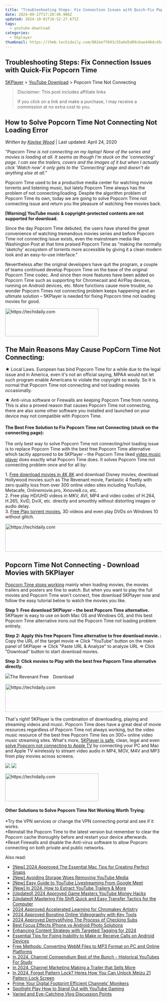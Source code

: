 ```yaml
---
title: "Troubleshooting Steps: Fix Connection Issues with Quick-Fix Popcorn Time"
date: 2024-09-27T17:20:46.986Z
updated: 2024-10-01T16:52:27.675Z
tags:
  - youtube-download
categories:
  - 5kplayer
thumbnail: https://thmb.techidaily.com/802eeff691c55a6d5d09cbae446dc45a39ed24ae91160c0e7074f7929a9448f1.jpg
---
```


## Troubleshooting Steps: Fix Connection Issues with Quick-Fix Popcorn Time

[5KPlayer](https://tools.techidaily.com/5kplayer/products/) \> [YouTube Download](https://tools.techidaily.com/5kplayer/youtube-download/) \> Popcorn Time Not Connecting

>  Disclaimer: This post includes affiliate links
>
>  If you click on a link and make a purchase, I may receive a commission at no extra cost to you.
>

## How to Solve Popcorn Time Not Connecting Not Loading Error

 _Written by [Kaylee Wood](https://www.quora.com/profile/Amanda-Hu-21)_ | Last updated: April 24, 2020 

_"Popcorn Time is not connecting on my laptop! None of the series and movies is loading at all. It seems as though I'm stuck on the 'connecting' page. I can see the trailers, covers and the images of it but when I actually click 'Watch now' it only gets to the 'Connecting' page and doesn't do anything else at all."_

 Popcorn Time used to be a productive media center for watching movie torrents and listening music, but lately Popcorn Time always has the problem of not connecting/loading. Despite the algorithm problem of Popcorn Time its own, today we are going to solve Popcorn Time not connecting issue and return you the pleasure of watching free movies back. 

**\[Warning\] YouTube music & copyright-protected contents are not supported for download.**

Since the day Popcorn Time debuted, the users have shared the great convenience of watching tremendous movies series and before Popcorn Time not connecting issue exists, even the mainstream media like Washington Post at that time praised Popcorn Time as "making the normally 'sketchy' ecosystem of torrents more accessible by giving it a clean modern look and an easy-to-use interface."

Nevertheless after the original developers have quit the program, a couple of teams continued develop Popcorn Time on the base of the original Popcorn Time codec. And since then more features have been added on Popcorn Time such as supporting for Chromecast and AirPlay devices, running on Android devices, etc. More functions cause more trouble, no wonder Popcorn Times not connecting problem keeps happening and an ultimate solution – 5KPlayer is needed for fixing Popcorn time not loading movies for good. 

<!-- affiliate ads begin -->
<a href="https://aligracehair.sjv.io/c/5597632/1948891/19272" target="_top" id="1948891">
  <img src="//a.impactradius-go.com/display-ad/19272-1948891" border="0" alt="https://techidaily.com" width="300" height="90"/>
</a>
<img height="0" width="0" src="https://aligracehair.sjv.io/i/5597632/1948891/19272" style="position:absolute;visibility:hidden;" border="0" />
<!-- affiliate ads end -->

## The Main Reasons May Cause PopCorn Time Not Connecting:

★ Local Laws. European has bind Popcorn Time for a while due to the legal issue and in America, even it's not an official saying, MPAA would not let such program enable Americans to violate the copyright so easily. So it is normal that Popcorn Time not connecting and not loading movies occasionally. 

★ Anti-virus software or Firewalls are keeping Popcorn Time from running. This is also a proved reason that causes Popcorn Time not connecting, there are also some other software you installed and launched on your device may not compatible with Popcorn Time. 

####   **The Best Free Solution to Fix Popcorn Time not Connecting (stuck on the connecting page):**

 The only best way to solve Popcorn Time not connecting/not loading issue is to replace Popcorn Time with the best free Popcorn Time alternative which tacitly approved to be 5KPlayer – the Popcorn Time liked [video music player](https://tools.techidaily.com/5kplayer/video-music-player/) does exactly what Popcorn Time does. It solves Popcorn Time not connecting problem once and for all by: 

1\. [Free download movies in 4K 8K](https://tools.techidaily.com/5kplayer/youtube-download/) and download Disney movies, download Hollywood movies such as The Revenant movie, Fantastic 4 fleetly with zero quality loss from over 300 online video sites including YouTube, Metacafe, Onlinemovie.pro, Xmovie8.co, etc.   
2\. Free play HD/UHD videos in MKV, AVI, MP4 and video codec of H.264, H.265, XviD, DviX, etc. directly and smoothly without distorting images or audio delay.  
3\. [Free Play torrent movies](https://tools.techidaily.com/5kplayer/video-music-player/), 3D videos and even play DVDs on Windows 10 without glitch. 

<!-- affiliate ads begin -->
<a href="https://appsumo.8odi.net/c/5597632/2037338/7443" target="_top" id="2037338">
  <img src="//a.impactradius-go.com/display-ad/7443-2037338" border="0" alt="https://techidaily.com" width="728" height="90"/>
</a>
<img height="0" width="0" src="https://appsumo.8odi.net/i/5597632/2037338/7443" style="position:absolute;visibility:hidden;" border="0" />
<!-- affiliate ads end -->

##  Popcorn Time Not Connecting - Download Movies with 5KPlayer

[Popcorn Time stops working](https://tools.techidaily.com/winxdvd/products/) mainly when loading movies, the movies trailers and posters are fine to watch. But when you want to play the full movies and Popcorn Time won't connect, free download 5KPlayer now and follow the easy tutorial below to watch the movies you like. 

**Step 1: Free download 5KPlayer – the best Popcorn Time alternative.**   
 5KPlayer is easy to use on both Mac OS and Windows OS, and this best Popcorn Time alternative irons out the Popcorn Time not loading problem entirely. 

**Step 2: Apply this free Popcorn Time alternative to free download movie. :**   
 Copy the URL of the target movie => Click "YouTube" button on the main panel of 5KPlayer => Click "Paste URL & Analyze" to analyze URL => Click "Download" button to start download movies. 

**Step 3: Click movies to Play with the best free Popcorn Time alternative directly.** 

![The Revenant Free　Download](https://www.5kplayer.com/youtube-download/img/download-the-revenant.jpg) 

<!-- affiliate ads begin -->
<a href="https://appsumo.8odi.net/c/5597632/2111965/7443" target="_top" id="2111965">
  <img src="//a.impactradius-go.com/display-ad/7443-2111965" border="0" alt="https://techidaily.com" width="728" height="90"/>
</a>
<img height="0" width="0" src="https://appsumo.8odi.net/i/5597632/2111965/7443" style="position:absolute;visibility:hidden;" border="0" />
<!-- affiliate ads end -->

That's right! 5KPlayer is the combination of downloading, playing and streaming videos and music. Popcorn Time does have a great deal of movie resources regardless of Popcorn Time not always working, but the video music resource of the best free Popcorn Time lies on 300+ online video music streaming sites. What's more, [5KPlayer is safe](https://tools.techidaily.com/5kplayer/video-music-player/), clean, legal and even [solve Popcorn not connecting to Apple TV](https://tools.techidaily.com/5kplayer/airplay/) by connecting your PC and Mac and Apple TV wirelessly to stream video audio in MP4, MOV, M4V and MP3 from play movies across screens.

[![](https://www.5kplayer.com/youtube-download/../button/freedownwhitewin.png)](https://tools.techidaily.com/5kplayer/products/) [![](https://www.5kplayer.com/youtube-download/../button/freedownbackmac.png)](https://tools.techidaily.com/5kplayer/products/) 

<!-- affiliate ads begin -->
<a href="https://aligracehair.sjv.io/c/5597632/1884017/19272" target="_top" id="1884017">
  <img src="//a.impactradius-go.com/display-ad/19272-1884017" border="0" alt="https://techidaily.com" width="300" height="90"/>
</a>
<img height="0" width="0" src="https://aligracehair.sjv.io/i/5597632/1884017/19272" style="position:absolute;visibility:hidden;" border="0" />
<!-- affiliate ads end -->

#### **Other Solutions to Solve Popcorn Time Not Working Worth Trying:**

\*Try the VPN services or change the VPN connecting portal and see if it works.   
 \*Reinstall the Popcorn Time to the latest version but remember to clear the Popcorn cache thoroughly before and restart your device afterwards. \*Reset Firewalls and disable the Anti-virus software to allow Popcorn connecting on both private and public networks.

<ins class="adsbygoogle"
     style="display:block"
     data-ad-format="autorelaxed"
     data-ad-client="ca-pub-7571918770474297"
     data-ad-slot="1223367746"></ins>

<ins class="adsbygoogle"
     style="display:block"
     data-ad-client="ca-pub-7571918770474297"
     data-ad-slot="8358498916"
     data-ad-format="auto"
     data-full-width-responsive="true"></ins>

<span class="atpl-alsoreadstyle">Also read:</span>
<div><ul>
<li><a href="https://snapchat-videos.techidaily.com/new-2024-approved-the-essential-mac-tips-for-creating-perfect-snaps/"><u>[New] 2024 Approved The Essential Mac Tips for Creating Perfect Snaps</u></a></li>
<li><a href="https://youtube-video-recordings.techidaily.com/new-avoiding-storage-woes-removing-youtube-media/"><u>[New] Avoiding Storage Woes Removing YouTube Media</u></a></li>
<li><a href="https://youtube-video-recordings.techidaily.com/new-easy-guide-to-youtube-livestreaming-from-google-meet/"><u>[New] Easy Guide to YouTube Livestreaming From Google Meet</u></a></li>
<li><a href="https://youtube-tips.techidaily.com/n-2024-how-to-extract-youtube-trailers-and-more/"><u>[New] In 2024, How to Extract YouTube Trailers & More</u></a></li>
<li><a href="https://eaxpv-info.techidaily.com/updated-2024-approved-game-masters-youtube-money-hacks/"><u>[Updated] 2024 Approved Game Masters YouTube Money Hacks</u></a></li>
<li><a href="https://extra-support.techidaily.com/updated-mastering-file-shift-quick-and-easy-transfer-tactics-for-the-computer/"><u>[Updated] Mastering File Shift Quick and Easy Transfer Tactics for the Computer</u></a></li>
<li><a href="https://youtube-video-recordings.techidaily.com/2024-approved-accelerated-learning-for-chromakey-artistry/"><u>2024 Approved Accelerated Learning for Chromakey Artistry</u></a></li>
<li><a href="https://fox-friendly.techidaily.com/2024-approved-boosting-online-videography-with-key-tools/"><u>2024 Approved Boosting Online Videography with Key Tools</u></a></li>
<li><a href="https://youtube-video-recordings.techidaily.com/2024-approved-demystifying-the-process-of-checking-subs/"><u>2024 Approved Demystifying The Process of Checking Subs</u></a></li>
<li><a href="https://fox-direct.techidaily.com/best-focus-effects-iphone-vs-android-photo-solutions/"><u>Best Focus Effects IPhone vs Android Photo Solutions</u></a></li>
<li><a href="https://youtube-docs.techidaily.com/cing-content-strategy-with-targeted-tagging-for-2024/"><u>Enhancing Content Strategy with Targeted Tagging for 2024</u></a></li>
<li><a href="https://techno-recovery.techidaily.com/essential-tips-for-fixing-inability-to-make-or-receive-calls-on-android-devices/"><u>Essential Tips for Fixing Inability to Make or Receive Calls on Android Devices</u></a></li>
<li><a href="https://solve-help.techidaily.com/free-methods-converting-webm-files-to-mp3-format-on-pc-and-online-platforms/"><u>Free Methods: Converting WebM Files to MP3 Format on PC and Online Platforms</u></a></li>
<li><a href="https://youtube-video-recordings.techidaily.com/in-2024-channel-compendium-best-of-the-bunch-historical-youtubes-for-study/"><u>In 2024, Channel Compendium Best of the Bunch - Historical YouTubes For Study</u></a></li>
<li><a href="https://youtube-video-recordings.techidaily.com/in-2024-channel-marketing-making-a-trailer-that-sells-more/"><u>In 2024, Channel Marketing Making a Trailer that Sells More</u></a></li>
<li><a href="https://android-unlock.techidaily.com/in-2024-forgot-pattern-lock-heres-how-you-can-unlock-meizu-21-pattern-lock-screen-by-drfone-android/"><u>In 2024, Forgot Pattern Lock? Heres How You Can Unlock Meizu 21 Pattern Lock Screen</u></a></li>
<li><a href="https://youtube-video-recordings.techidaily.com/prime-your-digital-footprint-efficient-channels-monikers/"><u>Prime Your Digital Footprint Efficient Channels' Monikers</u></a></li>
<li><a href="https://youtube-video-recordings.techidaily.com/spotlight-play-how-to-stand-out-with-youtube-gaming/"><u>Spotlight Play How to Stand Out with YouTube Gaming</u></a></li>
<li><a href="https://youtube-video-recordings.techidaily.com/varied-and-eye-catching-vlog-discussion-points/"><u>Varied and Eye-Catching Vlog Discussion Points</u></a></li>
</ul></div>

